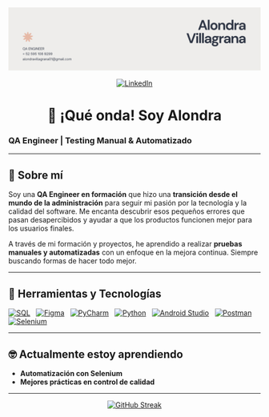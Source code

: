 <div id="header" align="center">
  <img decoding="async" src="https://github.com/alondravi/alondravi/blob/main/images for github/Banner para GitHub.png" width="800"/>
</div>


<p align="center">
  <a href="https://www.linkedin.com/in/alondravillagrana/">
    <img src="https://img.shields.io/badge/LinkedIn-e6b9a6?style=for-the-badge&logo=linkedin&logoColor=white" alt="LinkedIn">
  </a>
</p>


<h1 align="center">👋 ¡Qué onda! Soy Alondra</h1>

### QA Engineer | Testing Manual & Automatizado

---

## 🌚 Sobre mí

Soy una **QA Engineer en formación** que hizo una **transición desde el mundo de la administración** para seguir mi pasión por la tecnología y la calidad del software. Me encanta descubrir esos pequeños errores que pasan desapercibidos y ayudar a que los productos funcionen mejor para los usuarios finales.

A través de mi formación y proyectos, he aprendido a realizar **pruebas manuales y automatizadas** con un enfoque en la mejora continua. Siempre buscando formas de hacer todo mejor.

---

## 🔧 Herramientas y Tecnologías

[![SQL](https://img.shields.io/badge/SQL-FFD1DC?style=for-the-badge&logo=postgresql&logoColor=white)](https://www.w3schools.com/sql/) &nbsp;
[![Figma](https://img.shields.io/badge/Figma-AEE6E6?style=for-the-badge&logo=figma&logoColor=white)](https://www.figma.com/) &nbsp;
[![PyCharm](https://img.shields.io/badge/PyCharm-C1E1C1?style=for-the-badge&logo=pycharm&logoColor=white)](https://www.jetbrains.com/pycharm/) &nbsp;
[![Python](https://img.shields.io/badge/Python-BDB2FF?style=for-the-badge&logo=python&logoColor=white)](https://www.python.org/) &nbsp;
[![Android Studio](https://img.shields.io/badge/Android_Studio-FDE2E2?style=for-the-badge&logo=android-studio&logoColor=white)](https://developer.android.com/studio) &nbsp;
[![Postman](https://img.shields.io/badge/Postman-FFB2B2?style=for-the-badge&logo=postman&logoColor=white)](https://www.postman.com/) &nbsp;
[![Selenium](https://img.shields.io/badge/Selenium-8FEDD0?style=for-the-badge&logo=selenium&logoColor=white)](https://www.selenium.dev/)

---

## 🤓 Actualmente estoy aprendiendo

- **Automatización con Selenium**
- **Mejores prácticas en control de calidad**

---

<p align="center">
  <a href="https://git.io/streak-stats">
    <img src="http://github-readme-streak-stats.herokuapp.com?user=noelianav91&theme=dark&background=000000" alt="GitHub Streak" width="500" height="200">
  </a>
</p>
